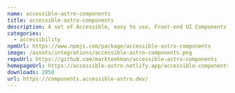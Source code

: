 ```yaml
---
name: accessible-astro-components
title: accessible-astro-components
description: A set of Accessible, easy to use, Front-end UI Components for Astro.
categories:
  - accessibility
npmUrl: https://www.npmjs.com/package/accessible-astro-components
image: /assets/integrations/accessible-astro-components.png
repoUrl: https://github.com/markteekman/accessible-astro-components
homepageUrl: https://accessible-astro.netlify.app/accessible-components/
downloads: 2850
url: https://components.accessible-astro.dev/
---
```

